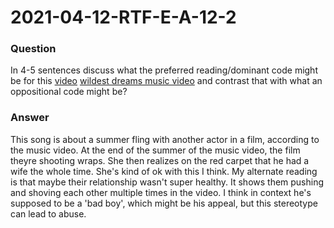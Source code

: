 # 2021-04-12-RTF-E-A-12-2
### Question
In 4-5 sentences discuss what the preferred reading/dominant code might be for this [video](https://youtu.be/IdneKLhsWOQ) [wildest dreams music video](https://youtu.be/IdneKLhsWOQ) and contrast that with what an oppositional code might be?

### Answer
This song is about a summer fling with another actor in a film, according to the music video. At the end of the summer of the music video, the film theyre shooting wraps. She then realizes on the red carpet that he had a wife the whole time. She's kind of ok with this I think. My alternate reading is that maybe their relationship wasn't super healthy. It shows them pushing and shoving each other multiple times in the video. I think in context he's supposed to be a 'bad boy', which might be his appeal, but this stereotype can lead to abuse.
